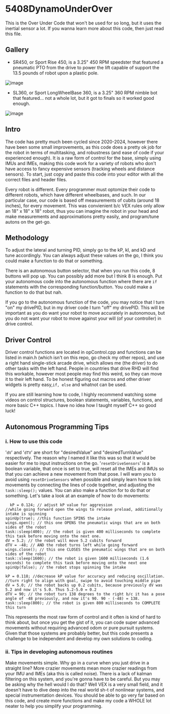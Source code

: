# 5408DynamoUnderOver
This is the Over Under Code that won't be used for so long, but it uses the inertial sensor a lot.
If you wanna learn more about this code, then just read this file.

## Gallery

- SR450, or Sport Rise 450, is a 3.25" 450 RPM speedster that featured a pneumatic PTO from the drive to power the lift capable of support the 13.5 pounds of robot upon a plastic pole.

![image](https://github.com/user-attachments/assets/d92a282e-b7c0-4da9-9e24-7d60bf641151)

- SL360, or Sport LongWheelBase 360, is a 3.25" 360 RPM nimble bot that featured... not a whole lot, but it got to finals so it worked good enough. 

![image](https://github.com/user-attachments/assets/a8ece1cf-10cf-4b6d-bdf8-164ad4f42832)

## Intro 

The code has pretty much been cycled since 2020-2024, however there have been some small improvements, as this code does a pretty ok job for the robot in terms of multitasking, and robustness (and ease of code if your experienced enough). It is a raw form of control for the base, simply using IMUs and IMEs, making this code work for a variety of robots who don't have access to fancy expensive sensors (tracking wheels and distance sensors). To start, just copy and paste this code into your editor with all the correct files and header files. 

Every robot is different. Every programmer must optomize their code to different robots, which have different wheelbases, and such. In our particular case, our code is based off measurements of cubits (around 18 inches), for every movement. This was convienient b/c VEX rules only allow an 18" x 18" x 18" robot, thus you can imagine the robot in your head and make measurements and approximations pretty easily, and program/tune autons on the get-go.

## Methodology

To adjust the lateral and turning PID, simply go to the kP, kI, and kD and tune accordingly. You can always adjust these values on the go, I think you could make a function to do that or something. 

There is an autonomous button selector, that when you run this code, 8 buttons will pop up. You can possibly add more but I think 8 is enough. Put your autonomous code into the autonomous function where there are `if` statements with the corresponding function/button. You could make a function to do that but nah. 

If you go to the autonomous function of the code, you may notice that I turn "on" my drivePID, but in my driver code I turn "off" my drivePID. This will be important as you do want your robot to move accurately in autonomous, but you do not want your robot to move against your will (of your controller) in drive control. 

## Driver Control 

Driver control functions are located in opControl.cpp and functions can be listed in main.h (which isn't on this repo, go check my other repos), and use a right hand single-stick arcade drive, which allows me (the driver) to do other tasks with the left hand. People in countries that drive RHD will find this workable, however most people may find this weird, so they can move it to their left hand. To be honest figuring out macros and other driver widgets is pretty easy,`if, else` and whatnot can be used. 

If you are still learning how to code, I highly recommend watching some videos on control structures, boolean statements, variables, functions, and more basic C++ topics. I have no idea how I taught myself C++ so good luck!

## Autonomous Programming Tips

### i. How to use this code
'`dV`' and '`dTV`' are short for "desiredValue" and "desiredTurnValue" respectively. The reason why I named it like this was so that it would be easier for me to input instructions on the go. '`resetDriveSensors`' is a boolean variable, that once is set to true, will reset all the IMEs and IMUs so that you can achieve a new movement from that pose. I will warn you to avoid using `resetDriveSensors` when possible and simply learn how to link movements by connecting the lines of code together, and adjusting the `task::sleep();` values. You can also make a function for to do that or something. Let's take a look at an example of how to do movements: 

      kP = 0.124; // adjust kP value for aggression
    //while going forward open the wings to release preload, additionally intake is spinning
    spinUp(true); //this function SPINS the intake
    wings.open(); // this one OPENS the pneumatic wings that are on both sides of the robot
    task::sleep(400); // the robot is given 400 milliseconds to complete this task before moving onto the next one.
    dV = 5.2; // the robot will move 5.2 cubits forward 
    dTV = -48; // AND the robot turns left while going forward
    wings.close(); // this one CLOSES the pneumatic wings that are on both sides of the robot
    task::sleep(1600); // the robot is given 1600 milliseconds (1.6 seconds) to complete this task before moving onto the next one
    spinUp(false); // the robot stops spinning the intake 

    kP = 0.118; //decrease kP value for accuracy and reducing oscillation. 
    //turn right to align with goal, swipe to avoid touching middle pipe 
    dV = 5.0; // the robot backs up 0.2 cubits, because previously dV was 5.2 and now it's 5.0. Thus 5.2-5.0 = 0.2  
    dTV = 90; // the robot turs 138 degrees to the right b/c it has a pose angle of -48 previously, and now it's 90. 90 - (-48) = 138.
    task::sleep(800); // the robot is given 800 milliseconds to COMPLETE this turn

This represents the most raw form of control and it often is kind of hard to think about, but once you get the gist of it, you can code super advanced movements without requiring advanced odom or pure pursuit systems. Given that those systems are probably better, but this code presents a challenge to be independent and develop my own solutions to coding. 

### ii. Tips in developing autonomous routines
Make movements simple. Why go in a curve when you just drive in a straight line? More crazier movements mean more crazier readings from your IMU and IMEs (aka this is called noise). There is a lack of kalman filtering on this system, and you're gonna have to be careful. 
But you may be asking why the hell would I do that? Well VEX is a very small field, and it doesn't have to dive deep into the real world sh-t of nonlinear systems, and special instrumentation devices. You should be able to go very far based on this code, and create more functions and make my code a WHOLE lot neater to help you simplify your programming. 




